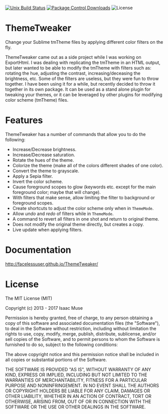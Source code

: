 [![Unix Build Status][travis-image]][travis-link]
[![Package Control Downloads][pc-image]][pc-link]
![License][license-image]
# ThemeTweaker

Change your Sublime tmTheme files by applying different color filters on the fly.

ThemeTweaker came out as a side project while I was working on ExportHtml.  I was dealing with replicating the tmTheme in an HTML output, but later wanted to be able to modify the tmTheme with filters such as: rotating the hue, adjusting the contrast, increasing/deceasing the brightness, etc.  Some of the filters are useless, but they were fun to throw together.  I have been using it for a while, but recently decided to throw it together in its own package.  It can be used as a stand alone plugin for tweaking your themes, or it can be leveraged by other plugins for modifying color scheme (tmTheme) files.

# Features

ThemeTweaker has a number of commands that allow you to do the following:

- Increase/Decrease brightness.
- Increase/Decrease saturation.
- Rotate the hues of the theme.
- Colorize the theme (make all of the colors different shades of one color).
- Convert the theme to grayscale.
- Apply a Sepia filter.
- Invert the color scheme.
- Cause foreground scopes to glow (keywords etc. except for the main foreground color; maybe that will change).
- With filters that make sense, allow limiting the filter to background or foreground scopes.
- Create shortcuts to adjust the color scheme only when in `ThemeMode`.
- Allow *undo* and *redo* of filters while in `ThemeMode`.
- A command to revert all filters in one shot and return to original theme.
- Does not modify the original theme directly, but creates a copy.
- Live update when applying filters.

# Documentation

http://facelessuser.github.io/ThemeTweaker/

# License

The MIT License (MIT)

Copyright (c) 2013 - 2017 Isaac Muse

Permission is hereby granted, free of charge, to any person obtaining a copy of
this software and associated documentation files (the "Software"), to deal in
the Software without restriction, including without limitation the rights to
use, copy, modify, merge, publish, distribute, sublicense, and/or sell copies of
the Software, and to permit persons to whom the Software is furnished to do so,
subject to the following conditions:

The above copyright notice and this permission notice shall be included in all
copies or substantial portions of the Software.

THE SOFTWARE IS PROVIDED "AS IS", WITHOUT WARRANTY OF ANY KIND, EXPRESS OR
IMPLIED, INCLUDING BUT NOT LIMITED TO THE WARRANTIES OF MERCHANTABILITY, FITNESS
FOR A PARTICULAR PURPOSE AND NONINFRINGEMENT. IN NO EVENT SHALL THE AUTHORS OR
COPYRIGHT HOLDERS BE LIABLE FOR ANY CLAIM, DAMAGES OR OTHER LIABILITY, WHETHER
IN AN ACTION OF CONTRACT, TORT OR OTHERWISE, ARISING FROM, OUT OF OR IN
CONNECTION WITH THE SOFTWARE OR THE USE OR OTHER DEALINGS IN THE SOFTWARE.

[travis-image]: https://img.shields.io/travis/facelessuser/ThemeTweaker/master.svg
[travis-link]: https://travis-ci.org/facelessuser/ThemeTweaker
[pc-image]: https://img.shields.io/packagecontrol/dt/ThemeTweaker.svg
[pc-link]: https://packagecontrol.io/packages/ThemeTweaker
[license-image]: https://img.shields.io/badge/license-MIT-blue.svg
